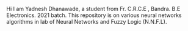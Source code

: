 Hi I am Yadnesh Dhanawade, a student from Fr. C.R.C.E , Bandra. B.E Electronics. 2021 batch.
This repository is on various neural networks algorithms in lab of Neural Networks and Fuzzy Logic (N.N.F.L).
